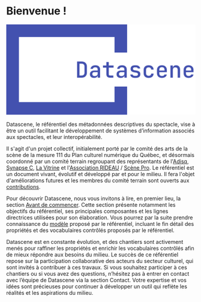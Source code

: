 # Bienvenue !

![Logo Datascene](/assets/Datascene_Blue.svg)

Datascene, le référentiel des métadonnées descriptives du spectacle, vise à être un outil facilitant le développement de systèmes d’information associés aux spectacles, et leur interopérabilité.

Il s'agit d'un projet collectif, initialement porté par le comité des arts de la scène de la mesure 111 du Plan culturel numérique du Québec, et désormais coordonné par un comité terrain regroupant des représentants de l'[Adisq](https://www.adisq.com/), [Synapse C](https://synapsec.ca/), [La Vitrine](https://www.lavitrine.com) et l'[Association RIDEAU](https://associationrideau.ca/fr) / [Scène Pro](https://scenepro.ca/). Le référentiel est un document vivant, évolutif et développé par et pour le milieu. Il fera l'objet d'améliorations futures et les membres du comité terrain sont ouverts aux [contributions](./contribuer.md).

Pour découvrir Datascene, nous vous invitons à lire, en premier lieu, la section [Avant de commencer](avant_de_commencer/objectifs.md). Cette section présente notamment les objectifs du référentiel, ses principales composantes et les lignes directrices utilisées pour son élaboration. Vous pourrez par la suite prendre connaissance du [modèle](/modele) proposé par le référentiel, incluant le fin détail des propriétés et des vocabulaires contrôlés proposés par le référentiel.

Datascene est en constante évolution, et des chantiers sont activement menés pour raffiner les propriétés et enrichir les vocabulaires contrôlés afin de mieux répondre aux besoins du milieu. Le succès de ce référentiel repose sur la participation collaborative des acteurs du secteur culturel, qui sont invités à contribuer à ces travaux. Si vous souhaitez participer à ces chantiers ou si vous avez des questions, n’hésitez pas à entrer en contact avec l’équipe de Datascene via la section Contact. Votre expertise et vos idées sont précieuses pour continuer à développer un outil qui reflète les réalités et les aspirations du milieu.